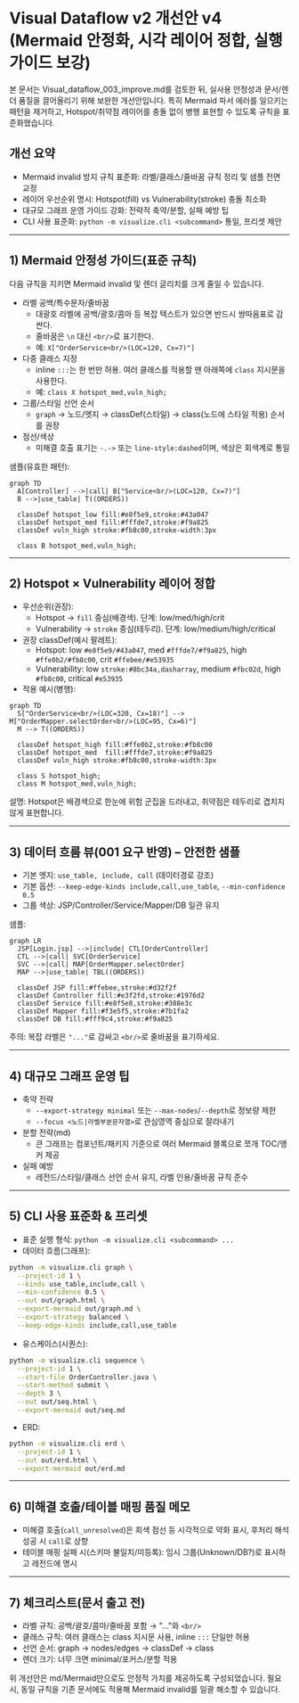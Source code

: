 # Visual Dataflow v2 개선안 v4 (Mermaid 안정화, 시각 레이어 정합, 실행 가이드 보강)

본 문서는 Visual_dataflow_003_improve.md를 검토한 뒤, 실사용 안정성과 문서/렌더 품질을 끌어올리기 위해 보완한 개선안입니다. 특히 Mermaid 파서 에러를 일으키는 패턴을 제거하고, Hotspot/취약점 레이어를 충돌 없이 병행 표현할 수 있도록 규칙을 표준화했습니다.

## 개선 요약
- Mermaid invalid 방지 규칙 표준화: 라벨/클래스/줄바꿈 규칙 정리 및 샘플 전면 교정
- 레이어 우선순위 명시: Hotspot(fill) vs Vulnerability(stroke) 충돌 최소화
- 대규모 그래프 운영 가이드 강화: 전략적 축약/분할, 실패 예방 팁
- CLI 사용 표준화: `python -m visualize.cli <subcommand>` 통일, 프리셋 제안

---

## 1) Mermaid 안정성 가이드(표준 규칙)

다음 규칙을 지키면 Mermaid invalid 및 렌더 글리치를 크게 줄일 수 있습니다.

- 라벨 공백/특수문자/줄바꿈
  - 대괄호 라벨에 공백/괄호/콤마 등 복잡 텍스트가 있으면 반드시 쌍따옴표로 감싼다.
  - 줄바꿈은 `\n` 대신 `<br/>`로 표기한다.
  - 예: `X["OrderService<br/>(LOC=120, Cx=7)"]`
- 다중 클래스 지정
  - inline `:::`는 한 번만 허용. 여러 클래스를 적용할 땐 아래쪽에 `class` 지시문을 사용한다.
  - 예: `class X hotspot_med,vuln_high;`
- 그룹/스타일 선언 순서
  - `graph` → 노드/엣지 → classDef(스타일) → class(노드에 스타일 적용) 순서를 권장
- 점선/색상
  - 미해결 호출 표기는 `-.->` 또는 `line-style:dashed`이며, 색상은 회색계로 통일

샘플(유효한 패턴):
```mermaid
graph TD
  A[Controller] -->|call| B["Service<br/>(LOC=120, Cx=7)"]
  B -->|use_table| T((ORDERS))

  classDef hotspot_low fill:#e8f5e9,stroke:#43a047
  classDef hotspot_med fill:#fffde7,stroke:#f9a825
  classDef vuln_high stroke:#fb8c00,stroke-width:3px

  class B hotspot_med,vuln_high;
```

---

## 2) Hotspot × Vulnerability 레이어 정합

- 우선순위(권장):
  - Hotspot → `fill` 중심(배경색). 단계: low/med/high/crit
  - Vulnerability → `stroke` 중심(테두리). 단계: low/medium/high/critical
- 권장 classDef(예시 팔레트):
  - Hotspot: low `#e8f5e9/#43a047`, med `#fffde7/#f9a825`, high `#ffe0b2/#fb8c00`, crit `#ffebee/#e53935`
  - Vulnerability: low `stroke:#8bc34a,dasharray`, medium `#fbc02d`, high `#fb8c00`, critical `#e53935`
- 적용 예시(병행):
```mermaid
graph TD
  S["OrderService<br/>(LOC=320, Cx=18)"] --> M["OrderMapper.selectOrder<br/>(LOC=95, Cx=6)"]
  M --> T((ORDERS))

  classDef hotspot_high fill:#ffe0b2,stroke:#fb8c00
  classDef hotspot_med  fill:#fffde7,stroke:#f9a825
  classDef vuln_high stroke:#fb8c00,stroke-width:3px

  class S hotspot_high;
  class M hotspot_med,vuln_high;
```

설명: Hotspot은 배경색으로 한눈에 위험 군집을 드러내고, 취약점은 테두리로 겹치지 않게 표현합니다.

---

## 3) 데이터 흐름 뷰(001 요구 반영) – 안전한 샘플

- 기본 엣지: `use_table, include, call` (데이터경로 강조)
- 기본 옵션: `--keep-edge-kinds include,call,use_table`, `--min-confidence 0.5`
- 그룹 색상: JSP/Controller/Service/Mapper/DB 일관 유지

샘플:
```mermaid
graph LR
  JSP[Login.jsp] -->|include| CTL[OrderController]
  CTL -->|call| SVC[OrderService]
  SVC -->|call| MAP[OrderMapper.selectOrder]
  MAP -->|use_table| TBL((ORDERS))

  classDef JSP fill:#ffebee,stroke:#d32f2f
  classDef Controller fill:#e3f2fd,stroke:#1976d2
  classDef Service fill:#e8f5e8,stroke:#388e3c
  classDef Mapper fill:#f3e5f5,stroke:#7b1fa2
  classDef DB fill:#fff9c4,stroke:#f9a825
```

주의: 복잡 라벨은 `"..."`로 감싸고 `<br/>`로 줄바꿈을 표기하세요.

---

## 4) 대규모 그래프 운영 팁

- 축약 전략
  - `--export-strategy minimal` 또는 `--max-nodes`/`--depth`로 정보량 제한
  - `--focus <노드|라벨부분문자열>`로 관심영역 중심으로 잘라내기
- 분할 전략(md)
  - 큰 그래프는 컴포넌트/패키지 기준으로 여러 Mermaid 블록으로 쪼개 TOC/앵커 제공
- 실패 예방
  - 레전드/스타일/클래스 선언 순서 유지, 라벨 인용/줄바꿈 규칙 준수

---

## 5) CLI 사용 표준화 & 프리셋

- 표준 실행 형식: `python -m visualize.cli <subcommand> ...`
- 데이터 흐름(그래프):
```bash
python -m visualize.cli graph \
  --project-id 1 \
  --kinds use_table,include,call \
  --min-confidence 0.5 \
  --out out/graph.html \
  --export-mermaid out/graph.md \
  --export-strategy balanced \
  --keep-edge-kinds include,call,use_table
```
- 유스케이스(시퀀스):
```bash
python -m visualize.cli sequence \
  --project-id 1 \
  --start-file OrderController.java \
  --start-method submit \
  --depth 3 \
  --out out/seq.html \
  --export-mermaid out/seq.md
```
- ERD:
```bash
python -m visualize.cli erd \
  --project-id 1 \
  --out out/erd.html \
  --export-mermaid out/erd.md
```

---

## 6) 미해결 호출/테이블 매핑 품질 메모

- 미해결 호출(`call_unresolved`)은 회색 점선 등 시각적으로 약화 표시, 후처리 해석 성공 시 `call`로 상향
- 테이블 매핑 실패 시(스키마 불일치/미등록): 임시 그룹(Unknown/DB?)로 표시하고 레전드에 명시

---

## 7) 체크리스트(문서 출고 전)

- 라벨 규칙: 공백/괄호/콤마/줄바꿈 포함 → "..."와 `<br/>`
- 클래스 규칙: 여러 클래스는 class 지시문 사용, inline `:::` 단일만 허용
- 선언 순서: graph → nodes/edges → classDef → class
- 렌더 크기: 너무 크면 minimal/포커스/분할 적용

위 개선안은 md/Mermaid만으로도 안정적 가치를 제공하도록 구성되었습니다. 필요 시, 동일 규칙을 기존 문서에도 적용해 Mermaid invalid를 일괄 해소할 수 있습니다.

